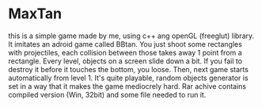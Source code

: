 # MaxTan
this is a simple game made by me, using c++ ang openGL (freeglut) library.
It imitates an adroid game called BBtan. You just shoot some rectangles with projectiles, each collision between those takes away 1 point from a rectangle. Every level, objects on a screen slide down a bit. If you fail to destroy it before it touches the bottom, you loose. Then, next game starts automatically from level 1. It's quite playable, random objects generator is set in a way that it makes the game mediocrely hard. Rar achive contains compiled version (Win, 32bit) and some file needed to run it. 

